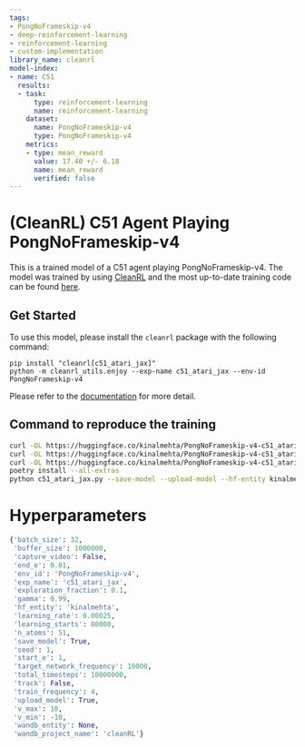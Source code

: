 ```yaml
---
tags:
- PongNoFrameskip-v4
- deep-reinforcement-learning
- reinforcement-learning
- custom-implementation
library_name: cleanrl
model-index:
- name: C51
  results:
  - task:
      type: reinforcement-learning
      name: reinforcement-learning
    dataset:
      name: PongNoFrameskip-v4
      type: PongNoFrameskip-v4
    metrics:
    - type: mean_reward
      value: 17.40 +/- 6.18
      name: mean_reward
      verified: false
---
```


# (CleanRL) **C51** Agent Playing **PongNoFrameskip-v4**

This is a trained model of a C51 agent playing PongNoFrameskip-v4.
The model was trained by using [CleanRL](https://github.com/vwxyzjn/cleanrl) and the most up-to-date training code can be
found [here](https://github.com/vwxyzjn/cleanrl/blob/master/cleanrl/c51_atari_jax.py).

## Get Started

To use this model, please install the `cleanrl` package with the following command:

```
pip install "cleanrl[c51_atari_jax]"
python -m cleanrl_utils.enjoy --exp-name c51_atari_jax --env-id PongNoFrameskip-v4
```

Please refer to the [documentation](https://docs.cleanrl.dev/get-started/zoo/) for more detail.


## Command to reproduce the training

```bash
curl -OL https://huggingface.co/kinalmehta/PongNoFrameskip-v4-c51_atari_jax-seed1/raw/main/c51_atari_jax.py
curl -OL https://huggingface.co/kinalmehta/PongNoFrameskip-v4-c51_atari_jax-seed1/raw/main/pyproject.toml
curl -OL https://huggingface.co/kinalmehta/PongNoFrameskip-v4-c51_atari_jax-seed1/raw/main/poetry.lock
poetry install --all-extras
python c51_atari_jax.py --save-model --upload-model --hf-entity kinalmehta --env-id PongNoFrameskip-v4
```

# Hyperparameters
```python
{'batch_size': 32,
 'buffer_size': 1000000,
 'capture_video': False,
 'end_e': 0.01,
 'env_id': 'PongNoFrameskip-v4',
 'exp_name': 'c51_atari_jax',
 'exploration_fraction': 0.1,
 'gamma': 0.99,
 'hf_entity': 'kinalmehta',
 'learning_rate': 0.00025,
 'learning_starts': 80000,
 'n_atoms': 51,
 'save_model': True,
 'seed': 1,
 'start_e': 1,
 'target_network_frequency': 10000,
 'total_timesteps': 10000000,
 'track': False,
 'train_frequency': 4,
 'upload_model': True,
 'v_max': 10,
 'v_min': -10,
 'wandb_entity': None,
 'wandb_project_name': 'cleanRL'}
```
    